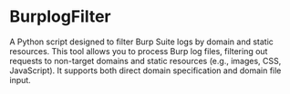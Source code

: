 # BurplogFilter
A Python script designed to filter Burp Suite logs by domain and static resources. This tool allows you to process Burp log files, filtering out requests to non-target domains and static resources (e.g., images, CSS, JavaScript). It supports both direct domain specification and domain file input.
